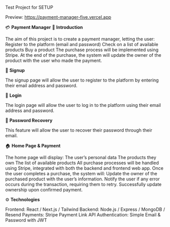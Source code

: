 Test Project for SETUP

Preview: https://payment-manager-five.vercel.app

💳 **Payment Manager**
🧩 **Introduction**

The aim of this project is to create a payment manager, letting the user:
Register to the platform (email and password)
Check on a list of available products
Buy a product
The purchase process will be implemented using Stripe.
At the end of the purchase, the system will update the owner of the product with the user who made the payment.

📝 **Signup**

The signup page will allow the user to register to the platform by entering their email address and password.

🔐 **Login**

The login page will allow the user to log in to the platform using their email address and password.

🔄 **Password Recovery**

This feature will allow the user to recover their password through their email.

🏠 **Home Page & Payment**

The home page will display:
The user’s personal data
The products they own
The list of available products
All purchase processes will be handled using Stripe, integrated with both the backend and frontend web app.
Once the user completes a purchase, the system will:
Update the owner of the purchased product with the user’s information.
Notify the user if any error occurs during the transaction, requiring them to retry.
Successfully update ownership upon confirmed payment.

⚙️ **Technologies**

Frontend: React / Next.js / Tailwind
Backend: Node.js / Express / MongoDB / Resend
Payments: Stripe Payment Link API
Authentication: Simple Email & Password with JWT